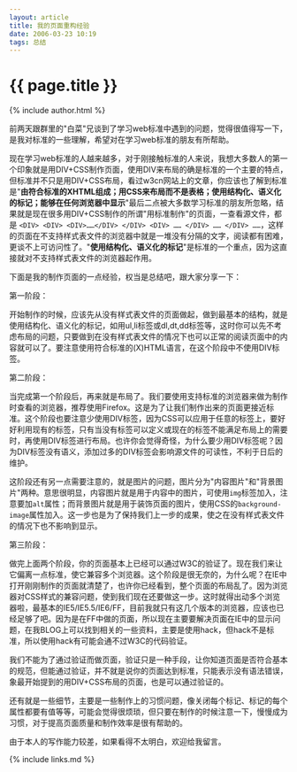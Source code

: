 ```yaml
---
layout: article
title: 我的页面重构经验
date: 2006-03-23 10:19
tags: 总结
---
```


# {{ page.title }}

{% include author.html %}

前两天跟群里的"白菜"兄谈到了学习web标准中遇到的问题，觉得很值得写一下，是我对标准的一些理解，希望对在学习web标准的朋友有所帮助。

现在学习web标准的人越来越多，对于刚接触标准的人来说，我想大多数人的第一个印象就是用DIV+CSS制作页面，使用DIV来布局的确是标准的一个主要的特点，但标准并不只是用DIV+CSS布局，看过w3cn网站上的文章，你应该也了解到标准是"**由符合标准的XHTML组成；用CSS来布局而不是表格；使用结构化、语义化的标记；能够在任何浏览器中显示**"最后二点被大多数学习标准的朋友所忽略，结果就是现在很多用DIV+CSS制作的所谓"用标准制作"的页面，一查看源文件，都是 `<DIV> <DIV> <DIV>……</DIV> </DIV> <DIV> …… </DIV> …… </DIV> ……`，这样的页面在不支持样式表文件的浏览器中就是一堆没有分隔的文字，阅读都有困难，更谈不上可访问性了。"**使用结构化、语义化的标记**"是标准的一个重点，因为这直接就对不支持样式表文件的浏览器起作用。

下面是我的制作页面的一点经验，权当是总结吧，跟大家分享一下：

第一阶段：

开始制作的时候，应该先从没有样式表文件的页面做起，做到最基本的结构，就是使用结构化、语义化的标记，如用ul,li标签或dl,dt,dd标签等，这时你可以先不考虑布局的问题，只要做到在没有样式表文件的情况下也可以正常的阅读页面中的内容就可以了。要注意使用符合标准的(X)HTML语言，在这个阶段中不使用DIV标签。

第二阶段：

当完成第一个阶段后，再来就是布局了。我们要使用支持标准的浏览器来做为制作时查看的浏览器，推荐使用Firefox。这是为了让我们制作出来的页面更接近标准。这个阶段也要注意少使用DIV标签，因为CSS可以应用于任意的标签上，要好好利用现有的标签，只有当没有标签可以定义或现在的标签不能满足布局上的需要时，再使用DIV标签进行布局。也许你会觉得奇怪，为什么要少用DIV标签呢？因为DIV标签没有语义，添加过多的DIV标签会影响源文件的可读性，不利于日后的维护。

这阶段还有另一点需要注意的，就是图片的问题，图片分为"内容图片"和"背景图片"两种。意思很明显，内容图片就是用于内容中的图片，可使用`img`标签加入，注意要加`alt`属性；而背景图片就是用于装饰页面的图片，使用CSS的`background-image`属性加入。这一步也是为了保持我们上一步的成果，使之在没有样式表文件的情况下也不影响到显示。

第三阶段：

做完上面两个阶段，你的页面基本上已经可以通过W3C的验证了。现在我们来让它偏离一点标准，使它兼容多个浏览器。这个阶段是很无奈的，为什么呢？在IE中打开刚刚制作的页面就清楚了，也许你已经看到，整个页面的布局乱了。因为浏览器对CSS样式的兼容问题，使到我们现在还要做这一步。这时就得出动多个浏览器啦，最基本的IE5/IE5.5/IE6/FF，目前我就只有这几个版本的浏览器，应该也已经足够了吧。因为是在FF中做的页面，所以现在主要要解决页面在IE中的显示问题，在我BLOG上可以找到相关的一些资料，主要是使用hack，但hack不是标准，所以使用hack有可能会通不过W3C的代码验证。

我们不能为了通过验证而做页面，验证只是一种手段，让你知道页面是否符合基本的规范，但能通过验证，并不就是说你的页面达到标准，只能表示没有语法错误，象最开始提到的用DIV+CSS布局的页面，也是可以通过验证的。

还有就是一些细节，主要是一些制作上的习惯问题，像关闭每个标记、标记的每个属性都要有值等等，可能会觉得很烦琐，但只要在制作的时候注意一下，慢慢成为习惯，对于提高页面质量和制作效率是很有帮助的。

由于本人的写作能力较差，如果看得不太明白，欢迎给我留言。

{% include links.md %}